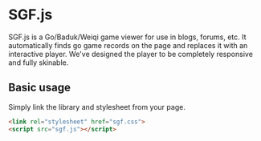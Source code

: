 # SGF.js

SGF.js is a Go/Baduk/Weiqi game viewer for use in blogs, forums, etc.  It
automatically finds go game records on the page and replaces it with an
interactive player.  We've designed the player to be completely responsive
and fully skinable.

## Basic usage

Simply link the library and stylesheet from your page.

```html
<link rel="stylesheet" href="sgf.css">
<script src="sgf.js"></script>
```
